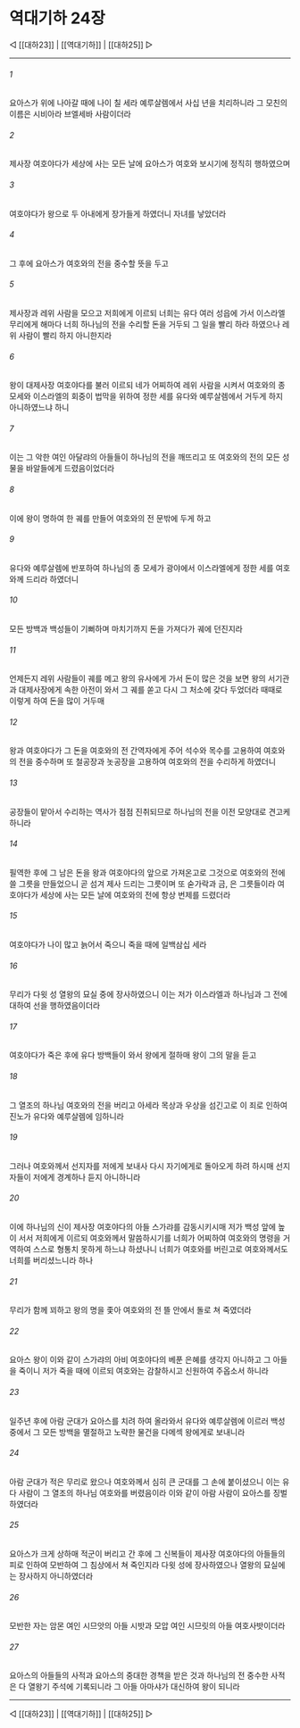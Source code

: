 # 역대기하 24장

◁ [[대하23]] | [[역대기하]] | [[대하25]] ▷
***

###### 1
요아스가 위에 나아갈 때에 나이 칠 세라 예루살렘에서 사십 년을 치리하니라 그 모친의 이름은 시비아라 브엘세바 사람이더라

###### 2
제사장 여호야다가 세상에 사는 모든 날에 요아스가 여호와 보시기에 정직히 행하였으며

###### 3
여호야다가 왕으로 두 아내에게 장가들게 하였더니 자녀를 낳았더라

###### 4
그 후에 요아스가 여호와의 전을 중수할 뜻을 두고

###### 5
제사장과 레위 사람을 모으고 저희에게 이르되 너희는 유다 여러 성읍에 가서 이스라엘 무리에게 해마다 너희 하나님의 전을 수리할 돈을 거두되 그 일을 빨리 하라 하였으나 레위 사람이 빨리 하지 아니한지라

###### 6
왕이 대제사장 여호야다를 불러 이르되 네가 어찌하여 레위 사람을 시켜서 여호와의 종 모세와 이스라엘의 회중이 법막을 위하여 정한 세를 유다와 예루살렘에서 거두게 하지 아니하였느냐 하니

###### 7
이는 그 악한 여인 아달랴의 아들들이 하나님의 전을 깨뜨리고 또 여호와의 전의 모든 성물을 바알들에게 드렸음이었더라

###### 8
이에 왕이 명하여 한 궤를 만들어 여호와의 전 문밖에 두게 하고

###### 9
유다와 예루살렘에 반포하여 하나님의 종 모세가 광야에서 이스라엘에게 정한 세를 여호와께 드리라 하였더니

###### 10
모든 방백과 백성들이 기뻐하며 마치기까지 돈을 가져다가 궤에 던진지라

###### 11
언제든지 레위 사람들이 궤를 메고 왕의 유사에게 가서 돈이 많은 것을 보면 왕의 서기관과 대제사장에게 속한 아전이 와서 그 궤를 쏟고 다시 그 처소에 갖다 두었더라 때때로 이렇게 하여 돈을 많이 거두매

###### 12
왕과 여호야다가 그 돈을 여호와의 전 간역자에게 주어 석수와 목수를 고용하여 여호와의 전을 중수하며 또 철공장과 놋공장을 고용하여 여호와의 전을 수리하게 하였더니

###### 13
공장들이 맡아서 수리하는 역사가 점점 진취되므로 하나님의 전을 이전 모양대로 견고케 하니라

###### 14
필역한 후에 그 남은 돈을 왕과 여호야다의 앞으로 가져온고로 그것으로 여호와의 전에 쓸 그릇을 만들었으니 곧 섬겨 제사 드리는 그릇이며 또 숟가락과 금, 은 그릇들이라 여호야다가 세상에 사는 모든 날에 여호와의 전에 항상 번제를 드렸더라

###### 15
여호야다가 나이 많고 늙어서 죽으니 죽을 때에 일백삼십 세라

###### 16
무리가 다윗 성 열왕의 묘실 중에 장사하였으니 이는 저가 이스라엘과 하나님과 그 전에 대하여 선을 행하였음이더라

###### 17
여호야다가 죽은 후에 유다 방백들이 와서 왕에게 절하매 왕이 그의 말을 듣고

###### 18
그 열조의 하나님 여호와의 전을 버리고 아세라 목상과 우상을 섬긴고로 이 죄로 인하여 진노가 유다와 예루살렘에 임하니라

###### 19
그러나 여호와께서 선지자를 저에게 보내사 다시 자기에게로 돌아오게 하려 하시매 선지자들이 저에게 경계하나 듣지 아니하니라

###### 20
이에 하나님의 신이 제사장 여호야다의 아들 스가랴를 감동시키시매 저가 백성 앞에 높이 서서 저희에게 이르되 여호와께서 말씀하시기를 너희가 어찌하여 여호와의 명령을 거역하여 스스로 형통치 못하게 하느냐 하셨나니 너희가 여호와를 버린고로 여호와께서도 너희를 버리셨느니라 하나

###### 21
무리가 함께 꾀하고 왕의 명을 좇아 여호와의 전 뜰 안에서 돌로 쳐 죽였더라

###### 22
요아스 왕이 이와 같이 스가랴의 아비 여호야다의 베푼 은혜를 생각지 아니하고 그 아들을 죽이니 저가 죽을 때에 이르되 여호와는 감찰하시고 신원하여 주옵소서 하니라

###### 23
일주년 후에 아람 군대가 요아스를 치려 하여 올라와서 유다와 예루살렘에 이르러 백성 중에서 그 모든 방백을 멸절하고 노략한 물건을 다메섹 왕에게로 보내니라

###### 24
아람 군대가 적은 무리로 왔으나 여호와께서 심히 큰 군대를 그 손에 붙이셨으니 이는 유다 사람이 그 열조의 하나님 여호와를 버렸음이라 이와 같이 아람 사람이 요아스를 징벌하였더라

###### 25
요아스가 크게 상하매 적군이 버리고 간 후에 그 신복들이 제사장 여호야다의 아들들의 피로 인하여 모반하여 그 침상에서 쳐 죽인지라 다윗 성에 장사하였으나 열왕의 묘실에는 장사하지 아니하였더라

###### 26
모반한 자는 암몬 여인 시므앗의 아들 시밧과 모압 여인 시므릿의 아들 여호사밧이더라

###### 27
요아스의 아들들의 사적과 요아스의 중대한 경책을 받은 것과 하나님의 전 중수한 사적은 다 열왕기 주석에 기록되니라 그 아들 아마샤가 대신하여 왕이 되니라

***
◁ [[대하23]] | [[역대기하]] | [[대하25]] ▷